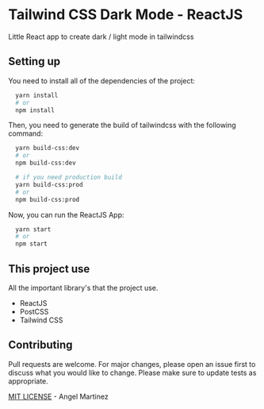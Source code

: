 # Tailwind CSS Dark Mode - ReactJS

Little React app to create dark / light mode in tailwindcss

## Setting up

You need to install all of the dependencies of the project:

```sh
  yarn install
  # or
  npm install
```

Then, you need to generate the build of tailwindcss with the following command:

```sh
  yarn build-css:dev
  # or
  npm build-css:dev

  # if you need production build
  yarn build-css:prod
  # or
  npm build-css:prod
```

Now, you can run the ReactJS App:

```sh
  yarn start
  # or
  npm start
```

## This project use

All the important library's that the project use.

- ReactJS
- PostCSS
- Tailwind CSS

## Contributing

Pull requests are welcome. For major changes, please open an issue first to discuss what you would like to change. Please make sure to update tests as appropriate.

[MIT LICENSE](LICENSE) - Angel Martinez
